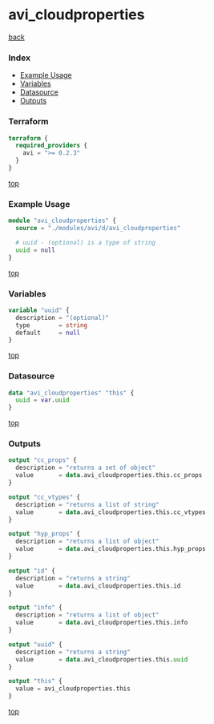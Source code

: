 # avi_cloudproperties

[back](../avi.md)

### Index

- [Example Usage](#example-usage)
- [Variables](#variables)
- [Datasource](#datasource)
- [Outputs](#outputs)

### Terraform

```terraform
terraform {
  required_providers {
    avi = ">= 0.2.3"
  }
}
```

[top](#index)

### Example Usage

```terraform
module "avi_cloudproperties" {
  source = "./modules/avi/d/avi_cloudproperties"

  # uuid - (optional) is a type of string
  uuid = null
}
```

[top](#index)

### Variables

```terraform
variable "uuid" {
  description = "(optional)"
  type        = string
  default     = null
}
```

[top](#index)

### Datasource

```terraform
data "avi_cloudproperties" "this" {
  uuid = var.uuid
}
```

[top](#index)

### Outputs

```terraform
output "cc_props" {
  description = "returns a set of object"
  value       = data.avi_cloudproperties.this.cc_props
}

output "cc_vtypes" {
  description = "returns a list of string"
  value       = data.avi_cloudproperties.this.cc_vtypes
}

output "hyp_props" {
  description = "returns a list of object"
  value       = data.avi_cloudproperties.this.hyp_props
}

output "id" {
  description = "returns a string"
  value       = data.avi_cloudproperties.this.id
}

output "info" {
  description = "returns a list of object"
  value       = data.avi_cloudproperties.this.info
}

output "uuid" {
  description = "returns a string"
  value       = data.avi_cloudproperties.this.uuid
}

output "this" {
  value = avi_cloudproperties.this
}
```

[top](#index)